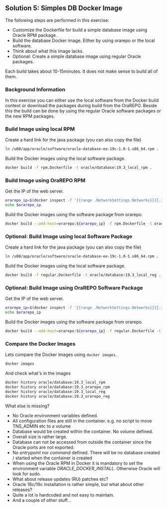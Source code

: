 ## Solution 5: Simples DB Docker Image

The following steps are performed in this exercise:

- Customize the Dockerfile for build a simple database image using Oracle RPM package.
- Build the database Docker image. Either by using orarepo or the local software.
- Think about what this image lacks.
- Optional: Create a simple database image using regular Oracle packages.

Each build takes about 10-15minutes. It does not make sense to build all of them.

<!-- Stuff between the <div class="notes"> will be rendered as pptx slide notes -->
<div class="notes">
</div>

<!-- Stuff between the <div class="no notes"> will not be rendered as pptx slide notes -->
<div class="no notes">

### Background Information

In this exercise you can either use the local software from the Docker build context or download the packages during build from the OraREPO. Beside this the build can be done by using the regular Oracle software packages or the new RPM packages.

### Build Image using local RPM

Create a hard link for the java package (you can also copy the file)

```bash
ln /u00/app/oracle/software/oracle-database-ee-19c-1.0-1.x86_64.rpm .
```

Build the Docker images using the local software package.

```bash
docker build -f rpm.Dockerfile -t oracle/database:19.3_local_rpm .
```

### Build Image using OraREPO RPM

Get the IP of the web server.

```bash
orarepo_ip=$(docker inspect -f '{{range .NetworkSettings.Networks}}{{.IPAddress}}{{end}}' orarepo)
echo $orarepo_ip
```

Build the Docker images using the software package from orarepo.

```bash
docker build --add-host=orarepo:${orarepo_ip} -f rpm.Dockerfile -t oracle/database:19.3_orarepo_rpm .
```

### Optional: Build Image using local Software Package

Create a hard link for the java package (you can also copy the file)

```bash
ln /u00/app/oracle/software/oracle-database-ee-19c-1.0-1.x86_64.rpm .
```

Build the Docker images using the local software package.

```bash
docker build -f regular.Dockerfile -t oracle/database:19.3_local_reg .
```

### Optional: Build Image using OraREPO Software Package

Get the IP of the web server.

```bash
orarepo_ip=$(docker inspect -f '{{range .NetworkSettings.Networks}}{{.IPAddress}}{{end}}' orarepo)
echo $orarepo_ip
```

Build the Docker images using the software package from orarepo.

```bash
docker build --add-host=orarepo:${orarepo_ip} -f regular.Dockerfile -t oracle/database:19.3_orarepo_reg .
```

### Compare the Docker Images

Lets compare the Docker images using `docker images`.

```bash
docker images
```

And check what's in the images

```bash
docker history oracle/database:19.3_local_rpm
docker history oracle/database:19.3_orarepo_rpm
docker history oracle/database:19.3_local_reg
docker history oracle/database:19.3_orarepo_reg
```

What else is missing?

- No Oracle environment variables defined.
- All configuration files are still in the container. e.g. no script to move TNS_ADMIN etc to a volume
- Database would be created within the container. No volume defined.
- Overall size is rather large.
- Database can not be accessed from outside the container since the Oracle ports are not exported.
- No *entrypoint* nor *command* defined. There will be no database created / started when the container is created
- When using the Oracle RPM in Docker it is mandatory to set the environment variable *ORACLE_DOCKER_INSTALL*. Otherwise Oracle will look for sudo.
- What about release updates (RU) patches etc?
- Oracle 18c/19c installation is rather simple, but what about other releases?
- Quite a lot is hardcoded and not easy to maintain.
- And a couple of other stuff...

</div>
